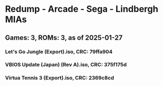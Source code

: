 # Redump - Arcade - Sega - Lindbergh MIAs
## Games: 3, ROMs: 3, as of 2025-01-27
### Let's Go Jungle (Export).iso, CRC: 79ffa904
### VBIOS Update (Japan) (Rev A).iso, CRC: 375f175d
### Virtua Tennis 3 (Export).iso, CRC: 2369c8cd
